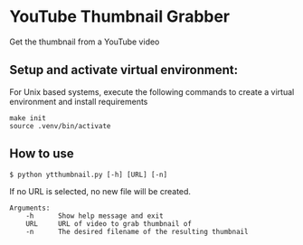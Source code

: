 # YouTube Thumbnail Grabber

Get the thumbnail from a YouTube video

## Setup and activate virtual environment:
For Unix based systems, execute the following commands to create a virtual environment and install requirements

```
make init
source .venv/bin/activate
```

## How to use
```
$ python ytthumbnail.py [-h] [URL] [-n]
```

If no URL is selected, no new file will be created.

```
Arguments:
    -h      Show help message and exit
    URL     URL of video to grab thumbnail of
    -n      The desired filename of the resulting thumbnail
```
